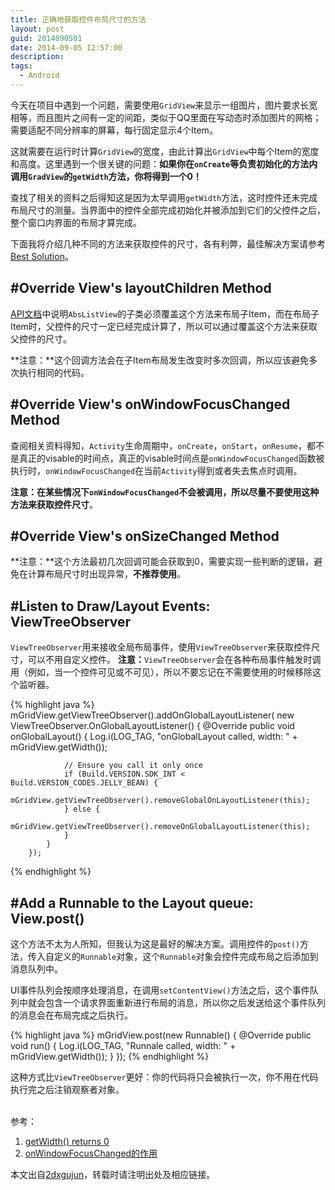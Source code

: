```yaml
---
title: 正确地获取控件布局尺寸的方法
layout: post
guid: 2014090501
date: 2014-09-05 12:57:00
description: 
tags:
  - Android
---
```



今天在项目中遇到一个问题，需要使用`GridView`来显示一组图片，图片要求长宽相等，而且图片之间有一定的间距，类似于QQ里面在写动态时添加图片的网格；需要适配不同分辨率的屏幕，每行固定显示4个Item。

这就需要在运行时计算`GridView`的宽度，由此计算出`GridView`中每个Item的宽度和高度。这里遇到一个很关键的问题：**如果你在`onCreate`等负责初始化的方法内调用`GradView`的`getWidth`方法，你将得到一个0！**

查找了相关的资料之后得知这是因为太早调用`getWidth`方法，这时控件还未完成布局尺寸的测量。当界面中的控件全部完成初始化并被添加到它们的父控件之后，整个窗口内界面的布局才算完成。

下面我将介绍几种不同的方法来获取控件的尺寸，各有利弊，最佳解决方案请参考[Best Solution](#best_solution)。

#Override View's layoutChildren Method
---
[API文档](https://developer.android.com/reference/android/widget/AbsListView.html#layoutChildren())中说明`AbsListView`的子类必须覆盖这个方法来布局子Item，而在布局子Item时，父控件的尺寸一定已经完成计算了，所以可以通过覆盖这个方法来获取父控件的尺寸。

**注意：**这个回调方法会在子Item布局发生改变时多次回调，所以应该避免多次执行相同的代码。

#Override View's onWindowFocusChanged Method
---
查阅相关资料得知，`Activity`生命周期中，`onCreate`，`onStart`，`onResume`，都不是真正的visable的时间点，真正的visable时间点是`onWindowFocusChanged`函数被执行时，`onWindowFocusChanged`在当前`Activity`得到或者失去焦点时调用。

**注意：**在某些情况下`onWindowFocusChanged`不会被调用，所以**尽量不要使用这种方法来获取控件尺寸**。

#Override View's onSizeChanged Method
---
**注意：**这个方法最初几次回调可能会获取到0，需要实现一些判断的逻辑，避免在计算布局尺寸时出现异常，**不推荐使用**。

#Listen to Draw/Layout Events: ViewTreeObserver
---
`ViewTreeObserver`用来接收全局布局事件，使用`ViewTreeObserver`来获取控件尺寸，可以不用自定义控件。
**注意：**`ViewTreeObserver`会在各种布局事件触发时调用（例如，当一个控件可见或不可见），所以不要忘记在不需要使用的时候移除这个监听器。

{% highlight java %}
mGridView.getViewTreeObserver().addOnGlobalLayoutListener(
		new ViewTreeObserver.OnGlobalLayoutListener() {
			@Override
			public void onGlobalLayout() {
				Log.i(LOG_TAG, "onGlobalLayout called, width: "
						+ mGridView.getWidth());

                // Ensure you call it only once
				if (Build.VERSION.SDK_INT < Build.VERSION_CODES.JELLY_BEAN) {
					mGridView.getViewTreeObserver().removeGlobalOnLayoutListener(this);
				} else {
					mGridView.getViewTreeObserver().removeOnGlobalLayoutListener(this);
				}
			}
		});
{% endhighlight %}


#Add a Runnable to the Layout queue: View.post() <a id="best_solution"></a>
---
这个方法不太为人所知，但我认为这是最好的解决方案。调用控件的`post()`方法，传入自定义的`Runnable`对象，这个`Runnable`对象会控件完成布局之后添加到消息队列中。

UI事件队列会按顺序处理消息，在调用`setContentView()`方法之后，这个事件队列中就会包含一个请求界面重新进行布局的消息，所以你之后发送给这个事件队列的消息会在布局完成之后执行。

{% highlight java %}
mGridView.post(new Runnable() {
	@Override
	public void run() {
		Log.i(LOG_TAG, "Runnale called, width: " + mGridView.getWidth());
	}
});
{% endhighlight %}

这种方式比`ViewTreeObserver`更好：你的代码将只会被执行一次，你不用在代码执行完之后注销观察者对象。

<br/>
参考：

1. [getWidth() returns 0](http://stackoverflow.com/questions/3591784/getwidth-returns-0)
2. [onWindowFocusChanged的作用](http://blog.csdn.net/pi9nc/article/details/9237031)

本文出自[2dxgujun](http://github.com/2dxgujun)，转载时请注明出处及相应链接。